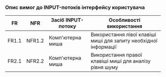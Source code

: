 ### Опис вимог до INPUT-потоків інтерфейсу користувача
| FR | NFR | Засіб INPUT-потоку | Особливості використання |
| --- | --- | --- | --- |
| FR1.1 | NFR1.2 | Комп'ютерна миша | Використання лівої клавіші миші для запиту необхідної інформації |
| FR2.1 | NFR2.2 | Комп'ютерна миша | Використання правої клавіші миші для аналізу рівня шуму|




